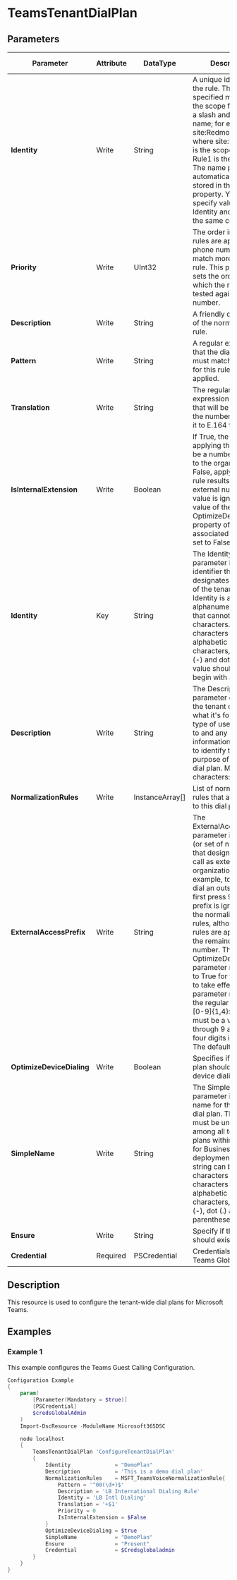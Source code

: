 ﻿# TeamsTenantDialPlan

## Parameters

| Parameter | Attribute | DataType | Description | Allowed Values |
| --- | --- | --- | --- | --- |
| **Identity** | Write | String | A unique identifier for the rule. The Identity specified must include the scope followed by a slash and then the name; for example: site:Redmond/Rule1, where site:Redmond is the scope and Rule1 is the name. The name portion will automatically be stored in the Name property. You cannot specify values for Identity and Name in the same command. ||
| **Priority** | Write | UInt32 | The order in which rules are applied. A phone number might match more than one rule. This parameter sets the order in which the rules are tested against the number. ||
| **Description** | Write | String | A friendly description of the normalization rule. ||
| **Pattern** | Write | String | A regular expression that the dialed number must match in order for this rule to be applied. ||
| **Translation** | Write | String | The regular expression pattern that will be applied to the number to convert it to E.164 format. ||
| **IsInternalExtension** | Write | Boolean | If True, the result of applying this rule will be a number internal to the organization. If False, applying the rule results in an external number. This value is ignored if the value of the OptimizeDeviceDialing property of the associated dial plan is set to False. ||
| **Identity** | Key | String | The Identity parameter is a unique identifier that designates the name of the tenant dial plan. Identity is an alphanumeric string that cannot exceed 49 characters. Valid characters are alphabetic or numeric characters, hyphen (-) and dot (.). The value should not begin with a (.). ||
| **Description** | Write | String | The Description parameter describes the tenant dial plan - what it's for, what type of user it applies to and any other information that helps to identify the purpose of the tenant dial plan. Maximum characters: 512. ||
| **NormalizationRules** | Write | InstanceArray[] | List of normalization rules that are applied to this dial plan. ||
| **ExternalAccessPrefix** | Write | String | The ExternalAccessPrefix parameter is a number (or set of numbers) that designates the call as external to the organization. (For example, to tenant-dial an outside line, first press 9.) This prefix is ignored by the normalization rules, although these rules are applied to the remainder of the number. The OptimizeDeviceDialing parameter must be set to True for this value to take effect. This parameter must match the regular expression [0-9]{1,4}: that is, it must be a value 0 through 9 and one to four digits in length. The default value is 9. ||
| **OptimizeDeviceDialing** | Write | Boolean | Specifies if the dial plan should optimize device dialing or not. ||
| **SimpleName** | Write | String | The SimpleName parameter is a display name for the tenant dial plan. This name must be unique among all tenant dial plans within the Skype for Business Server deployment.This string can be up to 49 characters long. Valid characters are alphabetic or numeric characters, hyphen (-), dot (.) and parentheses (()). ||
| **Ensure** | Write | String | Specify if this dial plan should exist or not. |Present, Absent|
| **Credential** | Required | PSCredential | Credentials of the Teams Global Admin ||

## Description

This resource is used to configure the tenant-wide dial plans for Microsoft Teams.

## Examples

### Example 1

This example configures the Teams Guest Calling Configuration.

```powershell
Configuration Example
{
    param(
        [Parameter(Mandatory = $true)]
        [PSCredential]
        $credsGlobalAdmin
    )
    Import-DscResource -ModuleName Microsoft365DSC

    node localhost
    {
        TeamsTenantDialPlan 'ConfigureTenantDialPlan'
        {
            Identity              = "DemoPlan"
            Description           = 'This is a demo dial plan'
            NormalizationRules    = MSFT_TeamsVoiceNormalizationRule{
                Pattern = '^00(\d+)$'
                Description = 'LB International Dialing Rule'
                Identity = 'LB Intl Dialing'
                Translation = '+$1'
                Priority = 0
                IsInternalExtension = $False
            }
            OptimizeDeviceDialing = $true
            SimpleName            = "DemoPlan"
            Ensure                = "Present"
            Credential            = $Credsglobaladmin
        }
    }
}
```

